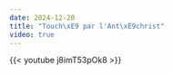 ```yaml
---
date: 2024-12-20
title: "Touch\xE9 par l'Ant\xE9christ"
video: true
---
```



{{< youtube j8imT53pOk8 >}}
